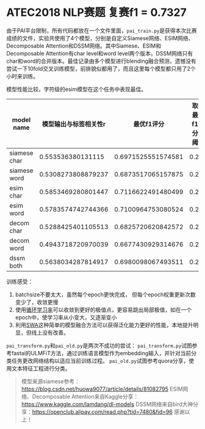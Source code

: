 # ATEC2018 NLP赛题 复赛f1 = 0.7327

由于PAI平台限制，所有代码都放在一个文件里面，`pai_train.py`是获得本次比赛成绩的文件，实验共使用了4个模型，分别是自定义Siamese网络、ESIM网络、Decomposable Attention和DSSM网络。其中Siamese、ESIM和Decomposable Attention有char level和word level两个版本，DSSM网络只有char和word的合并版本。最佳记录由多个模型进行blending融合预测，遗憾没有尝试一下10fold交叉训练模型，前排貌似都用了，而且这里每个模型都只用了2个小时来训练。

模型性能比较，字符级的esim模型在这个任务中表现最佳。

| model name   | 模型输出与标签相关性r | 最优f1评分         | 取得最优f1评分的阈值 |
| ------------ | --------------------- | ------------------ | -------------------- |
| siamese char | 0.553536380131115     | 0.6971525551574581 | 0.258                |
| siamese word | 0.5308273808879237    | 0.6873517065157875 | 0.242                |
| esim char    | 0.5853469280801447    | 0.7116622491480499 | 0.233                |
| esim word    | 0.5783574742744366    | 0.7100964753080524 | 0.263                |
| decom char   | 0.5288425401105513    | 0.6825720620842572 | 0.249                |
| decom word   | 0.4943718720970039    | 0.6677430929314676 | 0.212                |
| dssm both    | 0.5638034287814917    | 0.6980098067493511 | 0.263                |


训练感受：
1. batchsize不要太大，虽然每个epoch更快完成， 但每个epoch权重更新次数变少了，收敛更慢
2. 使用[循环学习率](https://arxiv.org/abs/1506.01186)可以收敛到更好的极值点，更容易跳出局部极值，如在一个epoch中，使学习率从小变大，又逐渐变小
3. 利用[SWA](https://arxiv.org/abs/1803.05407)这种简单的模型融合方法可以获得泛化能力更好的性能，本地提升明显，但线上没有改善。


`pai_transform.py`和`pai_old.py`是两次不成功的尝试：
`pai_transform.py`试图参考fastai的ULMFiT方法，通过训练语言模型作为embedding输入，并针对当前分类任务更改网络结构以适应当前训练过程。
`pai_old.py`试图参考quora分享，使用文本特征工程进行分类。


> 模型来源siamese参考：https://blog.csdn.net/huowa9077/article/details/81082795
> ESIM网络、Decomposable Attention来自Kaggle分享：https://www.kaggle.com/lamdang/dl-models
> DSSM网络来自bird大神分享：https://openclub.alipay.com/read.php?tid=7480&fid=96
> 感谢以上！